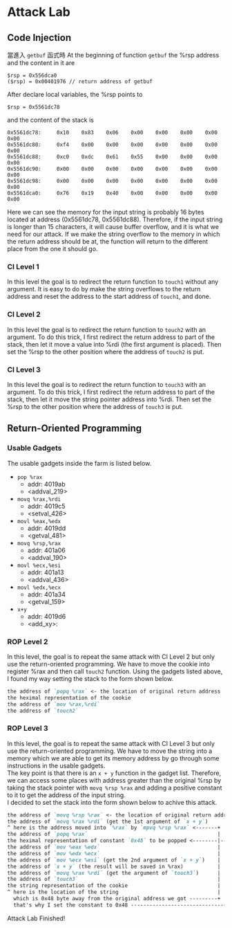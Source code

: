 # Attack Lab

## Code Injection

當進入 `getbuf` 函式時
At the beginning of function `getbuf` the %rsp address and the content in it are

```shell
$rsp = 0x556dca0
($rsp) = 0x00401976 // return address of getbuf
```

After declare local variables, the %rsp points to

```shell
$rsp = 0x5561dc78
```

and the content of the stack is

```shell
0x5561dc78:     0x10    0x83    0x06    0x00    0x00    0x00    0x00    0x00
0x5561dc80:     0xf4    0x00    0x00    0x00    0x00    0x00    0x00    0x00
0x5561dc88:     0xc0    0xdc    0x61    0x55    0x00    0x00    0x00    0x00
0x5561dc90:     0x00    0x00    0x00    0x00    0x00    0x00    0x00    0x00
0x5561dc98:     0x00    0x00    0x00    0x00    0x00    0x00    0x00    0x00
0x5561dca0:     0x76    0x19    0x40    0x00    0x00    0x00    0x00    0x00
```

Here we can see the memory for the input string is probably 16 bytes located at
address (0x5561dc78, 0x5561dc88). Therefore, if the input string is longer than
15 characters, it will cause buffer overflow, and it is what we need for our
attack. If we make the string overflow to the memory in which the return
address should be at, the function will return to the different place from the
one it should go.

### CI Level 1

In this level the goal is to redirect the return function to `touch1` without
any argument. It is easy to do by make the string overflows to the return
address and reset the address to the start address of `touch1`, and done.

### CI Level 2

In this level the goal is to redirect the return function to `touch2` with an
argument. To do this trick, I first redirect the return address to part of
the stack, then let it move a value into %rdi (the first argument is placed).
Then set the %rsp to the other position where the address of `touch2` is put.

### CI Level 3

In this level the goal is to redirect the return function to `touch3` with an
argument. To do this trick, I first redirect the return address to part of
the stack, then let it move the string pointer address into %rdi. Then set the
%rsp to the other position where the address of `touch3` is put.

## Return-Oriented Programming

### Usable Gadgets

The usable gadgets inside the farm is listed below.

- `pop %rax`
  - addr: 4019ab
  - <addval_219>
- `movq %rax,%rdi`
  - addr: 4019c5
  - <setval_426>
- `movl %eax,%edx`
  - addr: 4019dd
  - <getval_481>
- `movq %rsp,%rax`
  - addr: 401a06
  - <addval_190>
- `movl %ecx,%esi`
  - addr: 401a13
  - <addval_436>
- `movl %edx,%ecx`
  - addr: 401a34
  - <getval_159>
- `x+y`
  - addr: 4019d6
  - <add_xy>:

### ROP Level 2

In this level, the goal is to repeat the same attack with CI Level 2 but only
use the return-oriented programming. We have to move the cookie into register
%rax and then call `touch2` function. Using the gadgets listed above, I found
my way setting the stack to the form shown below.

```markdown
the address of `popq %rax` <- the location of original return address
the heximal representation of the cookie
the address of `mov %rax,%rdi`
the address of `touch2`
```

### ROP Level 3

In this level, the goal is to repeat the same attack with CI Level 3 but only
use the return-oriented programming. We have to move the string into a memory
which we are able to get its memory address by go through some instructions in
the usable gadgets. \
The key point is that there is an `x + y` function in the gadget list.
Therefore, we can access some places with address greater than the original
%rsp by taking the stack pointer with `movq %rsp %rax` and adding a positive
constant to it to get the address of the input string. \
I decided to set the stack into the form shown below to achive this attack.

```markdown
the address of `movq %rsp %rax` <- the location of original return address
the address of `movq %rax %rdi` (get the 1st argument of `x + y`) 
^ here is the address moved into `%rax` by `mpvq %rsp %rax` <-------+
the address of `popq %rax`                                          |
the heximal representation of constant `0x48` to be popped <--------|---+
the address of `mov %eax %edx`                                      |   |
the address of `mov %edx %ecx`                                      |   |
the address of `mov %ecx %esi` (get the 2nd argument of `x + y`)    |   |
the address of `x + y` (the result will be saved in %rax)           |   |
the address of `movq %rax %rdi` (get the argument of `touch3`)      |   |
the address of `touch3`                                             |   |
the string representation of the cookie                             |   |
^ here is the location of the string                                |   |
  which is 0x48 byte away from the original address we got ---------+   |
  that's why I set the constant to 0x48 --------------------------------+
```

Attack Lab Finished!
